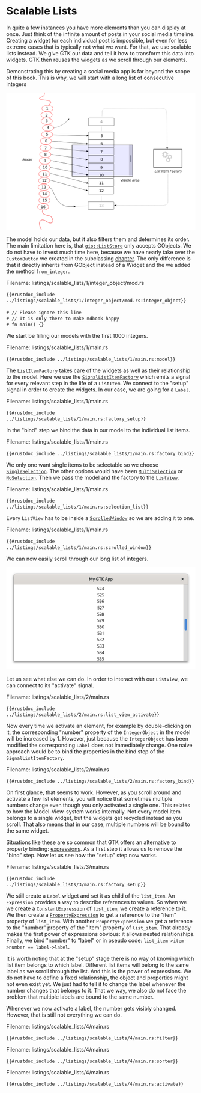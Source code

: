 # Scalable Lists

In quite a few instances you have more elements than you can display at once.
Just think of the infinite amount of posts in your social media timeline.
Creating a widget for each individual post is impossible, but even for less extreme cases that is typically not what we want.
For that, we use scalable lists instead.
We give GTK our data and tell it how to transform this data into widgets.
GTK then reuses the widgets as we scroll through our elements.

Demonstrating this by creating a social media app is far beyond the scope of this book.
This is why, we will start with a long list of consecutive integers

<div style="text-align:center" width="20%"><img src="img/scalable_lists_concept.png"/></div>

The model holds our data, but it also filters them and determines its order.
The main limitation here is, that [`gio::ListStore`](https://gtk-rs.org/docs/gio/struct.ListStore.html) only accepts GObjects.
We do not have to invest much time here, because we have nearly take over the `CustomButton` we created in the subclassing [chapter](gobject_subclassing.html).
The only difference is that it directly inherits from GObject instead of a Widget and the we added the method `from_integer`.

<span class="filename">Filename: listings/scalable_lists/1/integer_object/mod.rs</span>

```rust,no_run
{{#rustdoc_include ../listings/scalable_lists/1/integer_object/mod.rs:integer_object}}

# // Please ignore this line
# // It is only there to make mdbook happy
# fn main() {}
```

We start be filling our models with the first 1000 integers.

<span class="filename">Filename: listings/scalable_lists/1/main.rs</span>

```rust,no_run
{{#rustdoc_include ../listings/scalable_lists/1/main.rs:model}}
```

The `ListItemFactory` takes care of the widgets as well as their relationship to the model.
Here we use the [`SignalListItemFactory`](../docs/gtk4/struct.SignalListItemFactory.html) which emits a signal for every relevant step in the life of a `ListItem`.
We connect to the "setup" signal in order to create the widgets.
In our case, we are going for a `Label`.

<span class="filename">Filename: listings/scalable_lists/1/main.rs</span>

```rust,no_run
{{#rustdoc_include ../listings/scalable_lists/1/main.rs:factory_setup}}
```

In the "bind" step we bind the data in our model to the individual list items.

<span class="filename">Filename: listings/scalable_lists/1/main.rs</span>

```rust,no_run
{{#rustdoc_include ../listings/scalable_lists/1/main.rs:factory_bind}}
```

We only one want single items to be selectable so we choose [`SingleSelection`](../docs/gtk4/struct.SingleSelection.html).
The other options would have been [`MultiSelection`](../docs/gtk4/struct.MultiSelection.html) or [`NoSelection`](../docs/gtk4/struct.NoSelection.html).
Then we pass the model and the factory to the [`ListView`](../git/docs/gtk4/struct.ListView.html).

<span class="filename">Filename: listings/scalable_lists/1/main.rs</span>

```rust,no_run
{{#rustdoc_include ../listings/scalable_lists/1/main.rs:selection_list}}
```

Every `ListView` has to be inside a [`ScrolledWindow`](../docs/gtk/struct.ScrolledWindow.html) so we are adding it to one.

<span class="filename">Filename: listings/scalable_lists/1/main.rs</span>

```rust,no_run
{{#rustdoc_include ../listings/scalable_lists/1/main.rs:scrolled_window}}
```

We can now easily scroll through our long list of integers.

<div style="text-align:center" width="20%"><img src="img/scalable_lists_demo_1.png"/></div>

Let us see what else we can do.
In order to interact with our `ListView`, we can connect to its "activate" signal.

<span class="filename">Filename: listings/scalable_lists/2/main.rs</span>

```rust,no_run
{{#rustdoc_include ../listings/scalable_lists/2/main.rs:list_view_activate}}
```

Now every time we activate an element, for example by double-clicking on it, the corresponding "number" property of the `IntegerObject` in the model will be increased by 1.
However, just because the `IntegerObject` has been modified the corresponding `Label` does not immediately change.
One naive approach would be to bind the properties in the bind step of the `SignalListItemFactory`.

<span class="filename">Filename: listings/scalable_lists/2/main.rs</span>

```rust,no_run
{{#rustdoc_include ../listings/scalable_lists/2/main.rs:factory_bind}}
```

On first glance, that seems to work.
However, as you scroll around and activate a few list elements, you will notice that sometimes multiple numbers change even though you only activated a single one.
This relates to how the Model-View-system works internally.
Not every model item belongs to a single widget, but the widgets get recycled instead as you scroll.
That also means that in our case, multiple numbers will be bound to the same widget.

Situations like these are so common that GTK offers an alternative to property binding: [expressions](../git/docs/gtk4/struct.Expression.html).
As a first step it allows us to remove the "bind" step.
Now let us see how the "setup" step now works.

<span class="filename">Filename: listings/scalable_lists/3/main.rs</span>

```rust,no_run
{{#rustdoc_include ../listings/scalable_lists/3/main.rs:factory_setup}}
```

We still create a `Label` widget and set it as child of the `list_item`.
An `Expression` provides a way to describe references to values.
So when we we create a [`ConstantExpression`](../git/docs/gtk4/struct.ConstantExpression.html) of `list_item`, we create a reference to it.
We then create a [`PropertyExpression`](../git/docs/gtk4/struct.PropertyExpression.html) to get a reference to the "item" property of `list_item`.
With another `PropertyExpression` we get a reference to the "number" property of the "item" property of `list_item`.
That already makes the first power of expressions obvious: it allows nested relationships.
Finally, we bind "number" to "label" or in pseudo code: `list_item->item->number == label->label`.

It is worth noting that at the "setup" stage there is no way of knowing which list item belongs to which label.
Different list items will belong to the same label as we scroll through the list.
And this is the power of expressions.
We do not have to define a fixed relationship, the object and properties might not even exist yet.
We just had to tell it to change the label whenever the number changes that belongs to it.
That we way, we also do not face the problem that multiple labels are bound to the same number.

Whenever we now activate a label, the number gets visibly changed.
However, that is still not everything we can do.

<span class="filename">Filename: listings/scalable_lists/4/main.rs</span>

```rust,no_run
{{#rustdoc_include ../listings/scalable_lists/4/main.rs:filter}}
```

<span class="filename">Filename: listings/scalable_lists/4/main.rs</span>

```rust,no_run
{{#rustdoc_include ../listings/scalable_lists/4/main.rs:sorter}}
```

<span class="filename">Filename: listings/scalable_lists/4/main.rs</span>

```rust,no_run
{{#rustdoc_include ../listings/scalable_lists/4/main.rs:activate}}
```

